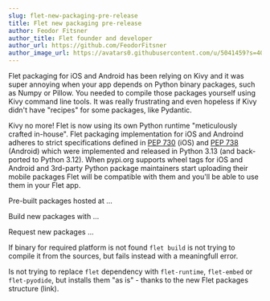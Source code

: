 ```yaml
---
slug: flet-new-packaging-pre-release
title: Flet new packaging pre-release
author: Feodor Fitsner
author_title: Flet founder and developer
author_url: https://github.com/FeodorFitsner
author_image_url: https://avatars0.githubusercontent.com/u/5041459?s=400&v=4
---
```


Flet packaging for iOS and Android has been relying on Kivy and it was super annoying when your app depends on Python binary packages, such as Numpy or Pillow. You needed to compile those packages yourself using Kivy command line tools. It was really frustrating and even hopeless if Kivy didn't have "recipes" for some packages, like Pydantic.

Kivy no more! Flet is now using its own Python runtime "meticulously crafted in-house".
Flet packaging implementation for iOS and Androind adheres to strict specifications defined in [PEP 730](https://peps.python.org/pep-0730/) (iOS) and [PEP 738](https://peps.python.org/pep-0738/) (Android) which were implemented and released in Python 3.13 (and back-ported to Python 3.12). When pypi.org supports wheel tags for iOS and Android and 3rd-party Python package maintainers start uploading their mobile packages Flet will be compatible with them and you'll be able to use them in your Flet app. 


Pre-built packages hosted at ...

Build new packages with ...

Request new packages ...

If binary for required platform is not found `flet build` is not trying to compile it from the sources, but fails instead with a meaningfull error.

Is not trying to replace `flet` dependency with `flet-runtime`, `flet-embed` or `flet-pyodide`, but installs them "as is" - thanks to the new Flet packages structure (link).

